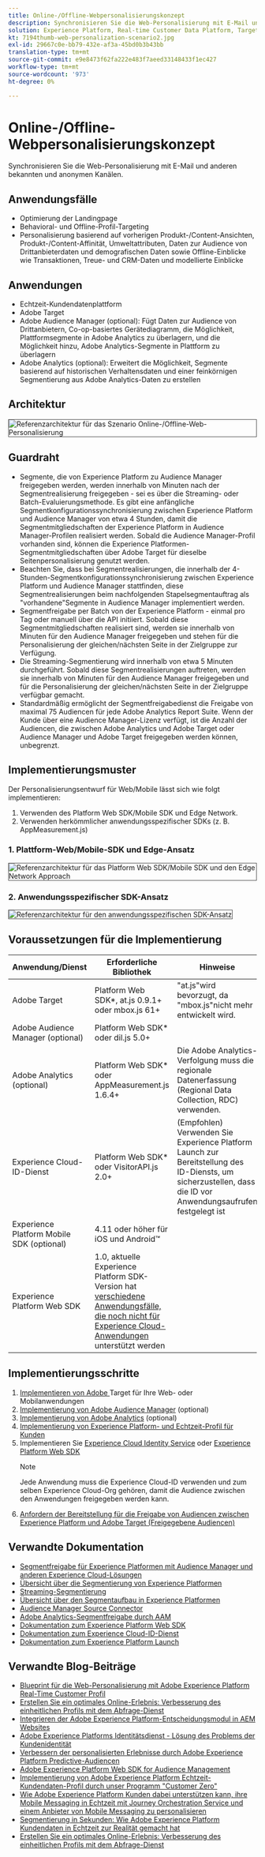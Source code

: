 ```yaml
---
title: Online-/Offline-Webpersonalisierungskonzept
description: Synchronisieren Sie die Web-Personalisierung mit E-Mail und anderen bekannten und anonymen Kanälen.
solution: Experience Platform, Real-time Customer Data Platform, Target, Audience Manager, Analytics, Experience Cloud Services, Data Collection
kt: 7194thumb-web-personalization-scenario2.jpg
exl-id: 29667c0e-bb79-432e-af3a-45bd0b3b43bb
translation-type: tm+mt
source-git-commit: e9e8473f62fa222e483f7aeed33148433f1ec427
workflow-type: tm+mt
source-wordcount: '973'
ht-degree: 0%

---
```


# Online-/Offline-Webpersonalisierungskonzept

Synchronisieren Sie die Web-Personalisierung mit E-Mail und anderen bekannten und anonymen Kanälen.

## Anwendungsfälle

* Optimierung der Landingpage
* Behavioral- und Offline-Profil-Targeting
* Personalisierung basierend auf vorherigen Produkt-/Content-Ansichten, Produkt-/Content-Affinität, Umweltattributen, Daten zur Audience von Drittanbieterdaten und demografischen Daten sowie Offline-Einblicke wie Transaktionen, Treue- und CRM-Daten und modellierte Einblicke

## Anwendungen

* Echtzeit-Kundendatenplattform
* Adobe Target
* Adobe Audience Manager (optional): Fügt Daten zur Audience von Drittanbietern, Co-op-basiertes Gerätediagramm, die Möglichkeit, Plattformsegmente in Adobe Analytics zu überlagern, und die Möglichkeit hinzu, Adobe Analytics-Segmente in Plattform zu überlagern
* Adobe Analytics (optional): Erweitert die Möglichkeit, Segmente basierend auf historischen Verhaltensdaten und einer feinkörnigen Segmentierung aus Adobe Analytics-Daten zu erstellen

## Architektur

<img src="assets/onoff.svg" alt="Referenzarchitektur für das Szenario Online-/Offline-Web-Personalisierung" style="border:1px solid #4a4a4a" />

## Guardraht

* Segmente, die von Experience Platform zu Audience Manager freigegeben werden, werden innerhalb von Minuten nach der Segmentrealisierung freigegeben - sei es über die Streaming- oder Batch-Evaluierungsmethode. Es gibt eine anfängliche Segmentkonfigurationssynchronisierung zwischen Experience Platform und Audience Manager von etwa 4 Stunden, damit die Segmentmitgliedschaften der Experience Platform in Audience Manager-Profilen realisiert werden. Sobald die Audience Manager-Profil vorhanden sind, können die Experience Platformen-Segmentmitgliedschaften über Adobe Target für dieselbe Seitenpersonalisierung genutzt werden.
* Beachten Sie, dass bei Segmentrealisierungen, die innerhalb der 4-Stunden-Segmentkonfigurationssynchronisierung zwischen Experience Platform und Audience Manager stattfinden, diese Segmentrealisierungen beim nachfolgenden Stapelsegmentauftrag als &quot;vorhandene&quot;Segmente in Audience Manager implementiert werden.
* Segmentfreigabe per Batch von der Experience Platform - einmal pro Tag oder manuell über die API initiiert. Sobald diese Segmentmitgliedschaften realisiert sind, werden sie innerhalb von Minuten für den Audience Manager freigegeben und stehen für die Personalisierung der gleichen/nächsten Seite in der Zielgruppe zur Verfügung.
* Die Streaming-Segmentierung wird innerhalb von etwa 5 Minuten durchgeführt. Sobald diese Segmentrealisierungen auftreten, werden sie innerhalb von Minuten für den Audience Manager freigegeben und für die Personalisierung der gleichen/nächsten Seite in der Zielgruppe verfügbar gemacht.
* Standardmäßig ermöglicht der Segmentfreigabedienst die Freigabe von maximal 75 Audiencen für jede Adobe Analytics Report Suite. Wenn der Kunde über eine Audience Manager-Lizenz verfügt, ist die Anzahl der Audiencen, die zwischen Adobe Analytics und Adobe Target oder Audience Manager und Adobe Target freigegeben werden können, unbegrenzt.

## Implementierungsmuster

Der Personalisierungsentwurf für Web/Mobile lässt sich wie folgt implementieren:

1. Verwenden des Platform Web SDK/Mobile SDK und Edge Network.
1. Verwenden herkömmlicher anwendungsspezifischer SDKs (z. B. AppMeasurement.js)

### 1. Plattform-Web/Mobile-SDK und Edge-Ansatz

<img src="assets/websdkflow.svg" alt="Referenzarchitektur für das Platform Web SDK/Mobile SDK und den Edge Network Approach" style="border:1px solid #4a4a4a" />

### 2. Anwendungsspezifischer SDK-Ansatz

<img src="assets/appsdkflow.png" alt="Referenzarchitektur für den anwendungsspezifischen SDK-Ansatz" style="border:1px solid #4a4a4a" />

## Voraussetzungen für die Implementierung

| Anwendung/Dienst | Erforderliche Bibliothek | Hinweise |
|---|---|---|
| Adobe Target | Platform Web SDK*, at.js 0.9.1+ oder mbox.js 61+ | &quot;at.js&quot;wird bevorzugt, da &quot;mbox.js&quot;nicht mehr entwickelt wird. |
| Adobe Audience Manager (optional) | Platform Web SDK* oder dil.js 5.0+ |  |
| Adobe Analytics (optional) | Platform Web SDK* oder AppMeasurement.js 1.6.4+ | Die Adobe Analytics-Verfolgung muss die regionale Datenerfassung (Regional Data Collection, RDC) verwenden. |
| Experience Cloud-ID-Dienst | Platform Web SDK* oder VisitorAPI.js 2.0+ | (Empfohlen) Verwenden Sie Experience Platform Launch zur Bereitstellung des ID-Diensts, um sicherzustellen, dass die ID vor Anwendungsaufrufen festgelegt ist |
| Experience Platform Mobile SDK (optional) | 4.11 oder höher für iOS und Android™ |  |
| Experience Platform Web SDK | 1.0, aktuelle Experience Platform SDK-Version hat [verschiedene Anwendungsfälle, die noch nicht für Experience Cloud-Anwendungen](https://github.com/adobe/alloy/projects/5) unterstützt werden |  |


## Implementierungsschritte

1. [Implementieren von Adobe ](https://experienceleague.adobe.com/docs/target/using/implement-target/implementing-target.html) Target für Ihre Web- oder Mobilanwendungen
1. [Implementierung von Adobe Audience Manager](https://experienceleague.adobe.com/docs/audience-manager/user-guide/implementation-integration-guides/implement-audience-manager.html)  (optional)
1. [Implementierung von Adobe Analytics](https://experienceleague.adobe.com/docs/analytics/implementation/home.html)   (optional)
1. [Implementierung von Experience Platform- und Echtzeit-Profil für Kunden](https://experienceleague.adobe.com/docs/platform-learn/getting-started-for-data-architects-and-data-engineers/overview.html)
1. Implementieren Sie [Experience Cloud Identity Service](https://experienceleague.adobe.com/docs/id-service/using/implementation/implementation-guides.html) oder [Experience Platform Web SDK](https://experienceleague.adobe.com/docs/experience-platform/edge/home.html)
   >[!NOTE]
   >
   >Jede Anwendung muss die Experience Cloud-ID verwenden und zum selben Experience Cloud-Org gehören, damit die Audience zwischen den Anwendungen freigegeben werden kann.
1. [Anfordern der Bereitstellung für die Freigabe von Audiencen zwischen Experience Platform und Adobe Target (Freigegebene Audiencen)](https://www.adobe.com/go/audiences)

## Verwandte Dokumentation

* [Segmentfreigabe für Experience Platformen mit Audience Manager und anderen Experience Cloud-Lösungen](https://experienceleague.adobe.com/docs/audience-manager/user-guide/implementation-integration-guides/integration-experience-platform/aam-aep-audience-sharing.html)
* [Übersicht über die Segmentierung von Experience Platformen](https://experienceleague.adobe.com/docs/experience-platform/segmentation/home.html)
* [Streaming-Segmentierung](https://experienceleague.adobe.com/docs/experience-platform/segmentation/api/streaming-segmentation.html)
* [Übersicht über den Segmentaufbau in Experience Platformen](https://experienceleague.adobe.com/docs/experience-platform/segmentation/ui/overview.html)
* [Audience Manager Source Connector](https://experienceleague.adobe.com/docs/experience-platform/sources/connectors/adobe-applications/audience-manager.html)
* [Adobe Analytics-Segmentfreigabe durch AAM](https://experienceleague.adobe.com/docs/analytics/components/segmentation/segmentation-workflow/seg-publish.html)
* [Dokumentation zum Experience Platform Web SDK](https://experienceleague.adobe.com/docs/experience-platform/edge/home.html)
* [Dokumentation zum Experience Cloud-ID-Dienst](https://experienceleague.adobe.com/docs/id-service/using/home.html)
* [Dokumentation zum Experience Platform Launch](https://experienceleague.adobe.com/docs/launch/using/home.html)

## Verwandte Blog-Beiträge

* [Blueprint für die Web-Personalisierung mit Adobe Experience Platform Real-Time Customer Profil](https://medium.com/adobetech/blueprint-for-web-personalization-using-adobe-experience-platform-real-time-customer-profile-fef2ce7a4b2f)
* [Erstellen Sie ein optimales Online-Erlebnis: Verbesserung des einheitlichen Profils mit dem Abfrage-Dienst](https://medium.com/adobetech/build-an-optimal-online-experience-enrich-unified-profile-with-query-service-8027c196ab33)
* [Integrieren der Adobe Experience Platform-Entscheidungsmodul in AEM Websites](https://jaeness.medium.com/integrating-adobe-experience-platform-decisioning-engine-with-aem-websites-9c222acd12e2)
* [Adobe Experience Platforms Identitätsdienst - Lösung des Problems der Kundenidentität](https://medium.com/adobetech/adobe-experience-platforms-identity-service-how-to-solve-the-customer-identity-conundrum-f95e22d16ea9)
* [Verbessern der personalisierten Erlebnisse durch Adobe Experience Platform Predictive-Audiencen](https://medium.com/adobetech/how-adobe-experience-platform-predictive-audiences-improves-personalized-experiences-1f75a60cb7a3)
* [Adobe Experience Platform Web SDK for Audience Management](https://medium.com/adobetech/adobe-experience-platform-web-sdk-for-audience-management-751fa6d063bc)
* [Implementierung von Adobe Experience Platform Echtzeit-Kundendaten-Profil durch unser Programm &quot;Customer Zero&quot;](https://medium.com/adobetech/implementing-adobe-experience-platform-real-time-customer-profile-through-our-customer-zero-32e7cd952896)
* [Wie Adobe Experience Platform Kunden dabei unterstützen kann, ihre Mobile Messaging in Echtzeit mit Journey Orchestration Service und einem Anbieter von Mobile Messaging zu personalisieren](https://medium.com/adobetech/how-adobe-experience-platform-helped-a-client-personalize-their-mobile-messaging-in-real-time-with-7d634aefa098)
* [Segmentierung in Sekunden: Wie Adobe Experience Platform Kundendaten in Echtzeit zur Realität gemacht hat](https://medium.com/adobetech/segmentation-in-seconds-how-adobe-experience-platform-made-real-time-customer-profiles-a-reality-a7a8552b0847)
* [Erstellen Sie ein optimales Online-Erlebnis: Verbesserung des einheitlichen Profils mit dem Abfrage-Dienst](https://medium.com/adobetech/build-an-optimal-online-experience-enrich-unified-profile-with-query-service-8027c196ab33)
